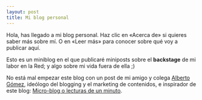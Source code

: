 ```yaml
---
layout: post
title: Mi blog personal
---
```


Hola, has llegado a mi blog personal. Haz clic en «Acerca de» si quieres saber más sobre mí. O en «Leer más» para conocer sobre qué voy a publicar aquí.

Esto es un miniblog en el que publicaré miniposts sobre el **backstage** de mi labor en la Red; y algo sobre mi vida fuera de ella ;)

No está mal empezar este blog con un post de mi amigo y colega [Alberto Gómez](https://www.twitter.com/albermoire), ideólogo del blogging y el marketing de contenidos, e inspirador de este blog: [Micro-blog o lecturas de un minuto](https://www.inbound.ml/post/176675540892/micro-blog-o-lecturas-de-un-minuto).
